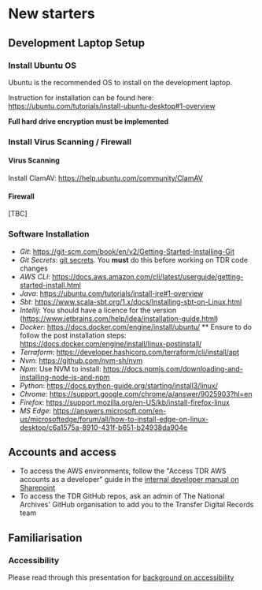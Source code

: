 # New starters

## Development Laptop Setup

### Install Ubuntu OS

Ubuntu is the recommended OS to install on the development laptop.

Instruction for installation can be found here: https://ubuntu.com/tutorials/install-ubuntu-desktop#1-overview

**Full hard drive encryption must be implemented**

### Install Virus Scanning / Firewall

#### Virus Scanning

Install ClamAV: https://help.ubuntu.com/community/ClamAV

#### Firewall
[TBC]

### Software Installation

* *Git*: https://git-scm.com/book/en/v2/Getting-Started-Installing-Git
* *Git Secrets*: [git secrets](git-secrets.md). You **must** do this before working on TDR code changes
* *AWS CLI*: https://docs.aws.amazon.com/cli/latest/userguide/getting-started-install.html
* *Java*: https://ubuntu.com/tutorials/install-jre#1-overview
* *Sbt*: https://www.scala-sbt.org/1.x/docs/Installing-sbt-on-Linux.html
* *Intellij*: You should have a licence for the version (https://www.jetbrains.com/help/idea/installation-guide.html)
* *Docker*: https://docs.docker.com/engine/install/ubuntu/
  ** Ensure to do follow the post installation steps: https://docs.docker.com/engine/install/linux-postinstall/
* *Terraform*: https://developer.hashicorp.com/terraform/cli/install/apt
* *Nvm*: https://github.com/nvm-sh/nvm
* *Npm*: Use NVM to install: https://docs.npmjs.com/downloading-and-installing-node-js-and-npm
* *Python*: https://docs.python-guide.org/starting/install3/linux/
* *Chrome*: https://support.google.com/chrome/a/answer/9025903?hl=en
* *Firefox*: https://support.mozilla.org/en-US/kb/install-firefox-linux
* *MS Edge*: https://answers.microsoft.com/en-us/microsoftedge/forum/all/how-to-install-edge-on-linux-desktop/c6a1575a-8910-431f-b651-b24938da904e

## Accounts and access

* To access the AWS environments, follow the "Access TDR AWS accounts as a
  developer" guide in the [internal developer manual on Sharepoint][sharepoint-dev-manual]
* To access the TDR GitHub repos, ask an admin of The National Archives' GitHub
  organisation to add you to the Transfer Digital Records team

## Familiarisation

### Accessibility

Please read through this presentation for [background on accessibility][accessibility-presentation]

[sharepoint-dev-manual]: https://nationalarchivesuk.sharepoint.com/:f:/r/sites/DA_Proj/Transfer%20Digital%20Records/Documentation/Developer%20manual

[accessibility-presentation]: https://nationalarchivesuk.sharepoint.com/:f:/r/sites/DA_Proj/Transfer%20Digital%20Records/TDR%20UX%20and%20Accessibility/Accessibility/Introduction%20to%20Accessibility%20Testing%20May%202024?csf=1&web=1&e=RYRyi2
